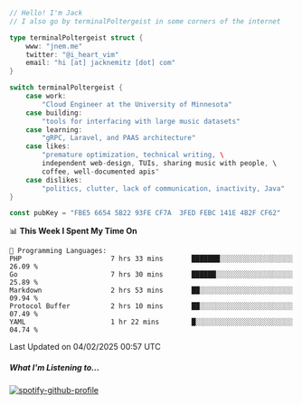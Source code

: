 ```go
// Hello! I'm Jack
// I also go by terminalPoltergeist in some corners of the internet

type terminalPoltergeist struct {
    www: "jnem.me"
    twitter: "@i_heart_vim"
    email: "hi [at] jacknemitz [dot] com"
}

switch terminalPoltergeist {
    case work:
        "Cloud Engineer at the University of Minnesota"
    case building:
        "tools for interfacing with large music datasets"
    case learning:
        "gRPC, Laravel, and PAAS architecture"
    case likes:
        "premature optimization, technical writing, \
        independent web-design, TUIs, sharing music with people, \
        coffee, well-documented apis"
    case dislikes:
        "politics, clutter, lack of communication, inactivity, Java"
}

const pubKey = "FBE5 6654 5B22 93FE CF7A  3FED FEBC 141E 4B2F CF62"
```

<!--START_SECTION:waka-->
📊 **This Week I Spent My Time On** 

```text
💬 Programming Languages: 
PHP                      7 hrs 33 mins       ███████░░░░░░░░░░░░░░░░░░   26.09 % 
Go                       7 hrs 30 mins       ██████░░░░░░░░░░░░░░░░░░░   25.89 % 
Markdown                 2 hrs 53 mins       ██░░░░░░░░░░░░░░░░░░░░░░░   09.94 % 
Protocol Buffer          2 hrs 10 mins       ██░░░░░░░░░░░░░░░░░░░░░░░   07.49 % 
YAML                     1 hr 22 mins        █░░░░░░░░░░░░░░░░░░░░░░░░   04.74 % 
```


 Last Updated on 04/02/2025 00:57 UTC
<!--END_SECTION:waka-->

##### What I'm Listening to...

[![spotify-github-profile](https://jnem.me/listening-item?maxAge=2592000)](https://jnem.me/listening)
